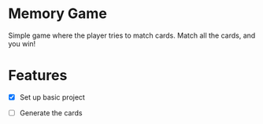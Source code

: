 # Memory Game

Simple game where the player tries to match cards. Match all the cards, and you win!

# Features

- [x] Set up basic project  
- [ ] Generate the cards  

